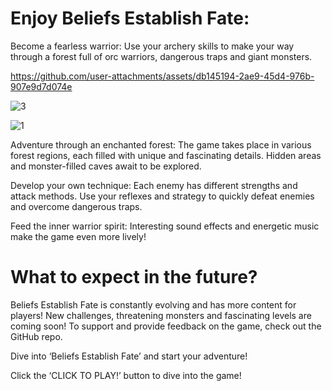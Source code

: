 # Enjoy Beliefs Establish Fate:

Become a fearless warrior: Use your archery skills to make your way through a forest full of orc warriors, dangerous traps and giant monsters.


https://github.com/user-attachments/assets/db145194-2ae9-45d4-976b-907e9d7d074e


![3](https://github.com/user-attachments/assets/1c6cded2-16a8-4ea8-944d-d5e8f374ad7d)







![1](https://github.com/user-attachments/assets/2f89741a-0d92-400b-bc60-26fb60a5c143)


Adventure through an enchanted forest: The game takes place in various forest regions, each filled with unique and fascinating details. Hidden areas and monster-filled caves await to be explored.

Develop your own technique: Each enemy has different strengths and attack methods. Use your reflexes and strategy to quickly defeat enemies and overcome dangerous traps.

Feed the inner warrior spirit: Interesting sound effects and energetic music make the game even more lively!

# What to expect in the future?

Beliefs Establish Fate is constantly evolving and has more content for players! New challenges, threatening monsters and fascinating levels are coming soon! To support and provide feedback on the game, check out the GitHub repo.

Dive into ‘Beliefs Establish Fate’ and start your adventure!

Click the ‘CLICK TO PLAY!’ button to dive into the game!
